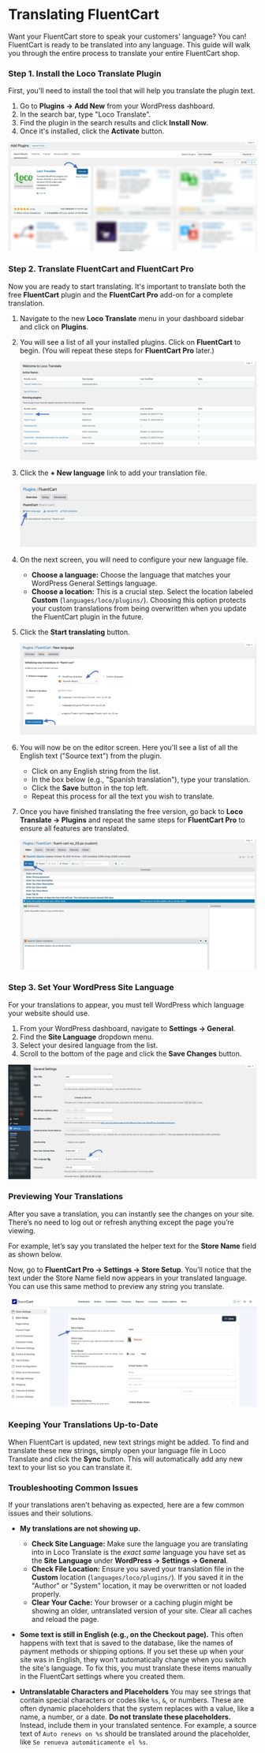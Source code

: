 # Translating FluentCart

Want your FluentCart store to speak your customers' language? You can! FluentCart is ready to be translated into any language. This guide will walk you through the entire process to translate your entire FluentCart shop.

### Step 1. Install the Loco Translate Plugin

First, you'll need to install the tool that will help you translate the plugin text.

1.  Go to **Plugins → Add New** from your WordPress dashboard.
2.  In the search bar, type "Loco Translate".
3.  Find the plugin in the search results and click **Install Now**.
4.  Once it's installed, click the **Activate** button.

![Activating the Loco Translate plugin from the WordPress plugins page.](/guide/public/images/miscellaneous/translating-fluentcart/loco-translate-activate.webp)

### Step 2. Translate FluentCart and FluentCart Pro

Now you are ready to start translating. It's important to translate both the free **FluentCart** plugin and the **FluentCart Pro** add-on for a complete translation.

1.  Navigate to the new **Loco Translate** menu in your dashboard sidebar and click on **Plugins**.
2.  You will see a list of all your installed plugins. Click on **FluentCart** to begin. (You will repeat these steps for **FluentCart Pro** later.)

    ![The Loco Translate plugins list](/guide/public/images/miscellaneous/translating-fluentcart/loco-translate-fluentcart.webp)

3.  Click the **+ New language** link to add your translation file.

    ![Clicking the 'New language' link in Loco Translate.](/guide/public/images/miscellaneous/translating-fluentcart/new-language.webp)

4.  On the next screen, you will need to configure your new language file.
    * **Choose a language:** Choose the language that matches your WordPress General Settings language.
    * **Choose a location:** This is a crucial step. Select the location labeled **Custom** (`languages/loco/plugins/`). Choosing this option protects your custom translations from being overwritten when you update the FluentCart plugin in the future.

5.  Click the **Start translating** button.

    ![Select Language Location](/guide/public/images/miscellaneous/translating-fluentcart/select-language-location.webp)

6.  You will now be on the editor screen. Here you'll see a list of all the English text ("Source text") from the plugin.
    * Click on any English string from the list.
    * In the box below (e.g., "Spanish translation"), type your translation.
    * Click the **Save** button in the top left.
    * Repeat this process for all the text you wish to translate.

7.  Once you have finished translating the free version, go back to **Loco Translate → Plugins** and repeat the same steps for **FluentCart Pro** to ensure all features are translated.

    ![Clicking the Save button](/guide/public/images/miscellaneous/translating-fluentcart/save-button.webp)

### Step 3. Set Your WordPress Site Language

For your translations to appear, you must tell WordPress which language your website should use.

1.  From your WordPress dashboard, navigate to **Settings → General**.
2.  Find the **Site Language** dropdown menu.
3.  Select your desired language from the list.
4.  Scroll to the bottom of the page and click the **Save Changes** button.

![Setting the Site Language in WordPress General Settings](/guide/public/images/miscellaneous/translating-fluentcart/general-settings.webp)

### Previewing Your Translations

After you save a translation, you can instantly see the changes on your site. There’s no need to log out or refresh anything except the page you’re viewing.

For example, let’s say you translated the helper text for the **Store Name** field as shown below.

Now, go to **FluentCart Pro → Settings → Store Setup**. You’ll notice that the text under the Store Name field now appears in your translated language. You can use this same method to preview any string you translate.

![Viewing the successfully translated helper text in the FluentCart Store Setup settings.](/guide/public/images/miscellaneous/translating-fluentcart/previewing-translation.webp)

### Keeping Your Translations Up-to-Date

When FluentCart is updated, new text strings might be added. To find and translate these new strings, simply open your language file in Loco Translate and click the **Sync** button. This will automatically add any new text to your list so you can translate it.

### Troubleshooting Common Issues

If your translations aren't behaving as expected, here are a few common issues and their solutions.

* **My translations are not showing up.**
    * **Check Site Language:** Make sure the language you are translating into in Loco Translate is the *exact same* language you have set as the **Site Language** under **WordPress → Settings → General**.
    * **Check File Location:** Ensure you saved your translation file in the **Custom** location (`languages/loco/plugins/`). If you saved it in the "Author" or "System" location, it may be overwritten or not loaded properly.
    * **Clear Your Cache:** Your browser or a caching plugin might be showing an older, untranslated version of your site. Clear all caches and reload the page.

* **Some text is still in English (e.g., on the Checkout page).**
    This often happens with text that is saved to the database, like the names of payment methods or shipping options. If you set these up when your site was in English, they won't automatically change when you switch the site's language. To fix this, you must translate these items manually in the FluentCart settings where you created them.

* **Untranslatable Characters and Placeholders**
    You may see strings that contain special characters or codes like `%s`, `&`, or numbers. These are often dynamic placeholders that the system replaces with a value, like a name, a number, or a date. **Do not translate these placeholders.** Instead, include them in your translated sentence. For example, a source text of `Auto renews on %s` should be translated around the placeholder, like `Se renueva automáticamente el %s`.